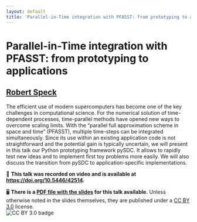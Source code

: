 ```yaml
---
layout: default
title: 'Parallel-in-Time integration with PFASST: from prototyping to applications'
---
```


# Parallel-in-Time integration with PFASST: from prototyping to applications

## [Robert Speck](../../speaker/EVHLBT/)

The efficient use of modern supercomputers has become one of the key challenges in computational science. For the numerical solution of time-dependent processes, time-parallel methods have opened new ways to overcome scaling limits. With the “parallel full approximation scheme in space and time” (PFASST), multiple time-steps can be integrated simultaneously. Since its use within an existing application code is not straightforward and the potential gain is typically uncertain, we will present in this talk our Python prototyping framework pySDC. It allows to rapidly test new ideas and to implement first toy problems more easily. We will also discuss the transition from pySDC to application-specific implementations.

🎥 **This talk was recorded on video and is available at <https://doi.org/10.5446/42514>.**

🖥 **There is a [PDF file with the slides](slides.pdf) for this talk available.** Unless otherwise noted in the slides themselves, they are published under a [CC BY 3.0](https://creativecommons.org/licenses/by/3.0/legalcode) license.  
![CC BY 3.0 badge](https://licensebuttons.net/l/by/3.0/80x15.png)